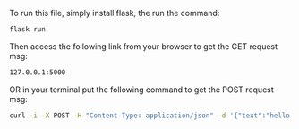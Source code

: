 To run this file, simply install flask, the run the command:
```sh
flask run
```
Then access the following link from your browser to get the GET request msg:
```sh
127.0.0.1:5000
```

OR
in your terminal put the following command to get the POST request msg:
```sh
curl -i -X POST -H "Content-Type: application/json" -d '{"text":"hello 2 times  "}' 127.0.0.1:5000/analyze
```


